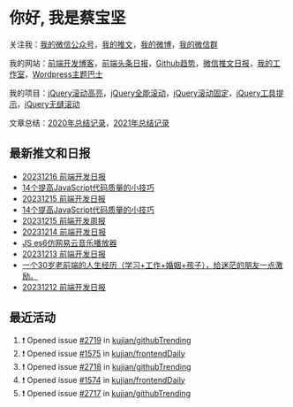 
# 你好, 我是蔡宝坚

关注我：[我的微信公众号](https://open.weixin.qq.com/qr/code?username=caibaojian_com)，[我的推文](https://weixin.qdkfweb.cn/)，[我的微博](https://weibo.com/kujian)，[我的微信群](https://qdkfweb.cn/go/weixinqun)

我的网站：[前端开发博客](https://qdkfweb.cn/)，[前端头条日报](https://toutiao.qdkfweb.cn/)，[Github趋势](https://github.qdkfweb.cn/)，[微信推文日报](https://weixin.qdkfweb.cn/)，[我的工作室](https://diy.qdkfweb.cn/)，[Wordpress主题巴士](https://wp.qdkfweb.cn/)

我的项目：[jQuery滚动高亮](https://github.com/kujian/scrollHighlight)，[jQuery全能滚动](https://github.com/kujian/power-slider)，[jQuery滚动固定](https://github.com/kujian/scrollfix)，[jQuery工具提示](https://github.com/kujian/tooltip)，[jQuery无缝滚动](http://github.com/kujian/scrollForever)

文章总结：[2020年总结记录](https://mp.weixin.qq.com/s/u0YW8BFWYLquVauhHrkSMQ)，[2021年总结记录](https://mp.weixin.qq.com/s/zMnxIpxMdDrIyuLxHRnSPw)


## 最新推文和日报

<!-- BLOG-POST-LIST:START -->
- [20231216 前端开发日报](https://qdkfweb.cn/fe-daily-20231216.html)
- [14个提高JavaScript代码质量的小技巧](https://qdkfweb.cn/14-tips-to-write-better-javascript.html)
- [20231215 前端开发日报](https://qdkfweb.cn/fe-daily-20231215.html)
- [14个提高JavaScript代码质量的小技巧](https://weixin.qdkfweb.cn/38707.html)
- [20231215 前端开发周报](https://qdkfweb.cn/fe-weekly-20231215.html)
- [20231214 前端开发日报](https://qdkfweb.cn/fe-daily-20231214.html)
- [JS es6仿网易云音乐播放器](https://weixin.qdkfweb.cn/38706.html)
- [20231213 前端开发日报](https://qdkfweb.cn/fe-daily-20231213.html)
- [一个30岁老前端的人生经历（学习+工作+婚姻+孩子），给迷茫的朋友一点激励。](https://weixin.qdkfweb.cn/38705.html)
- [20231212 前端开发日报](https://qdkfweb.cn/fe-daily-20231212.html)
<!-- BLOG-POST-LIST:END -->


## 最近活动

<!--START_SECTION:activity-->
1. ❗ Opened issue [#2719](https://github.com/kujian/githubTrending/issues/2719) in [kujian/githubTrending](https://github.com/kujian/githubTrending)
2. ❗ Opened issue [#1575](https://github.com/kujian/frontendDaily/issues/1575) in [kujian/frontendDaily](https://github.com/kujian/frontendDaily)
3. ❗ Opened issue [#2718](https://github.com/kujian/githubTrending/issues/2718) in [kujian/githubTrending](https://github.com/kujian/githubTrending)
4. ❗ Opened issue [#1574](https://github.com/kujian/frontendDaily/issues/1574) in [kujian/frontendDaily](https://github.com/kujian/frontendDaily)
5. ❗ Opened issue [#2717](https://github.com/kujian/githubTrending/issues/2717) in [kujian/githubTrending](https://github.com/kujian/githubTrending)
<!--END_SECTION:activity-->
